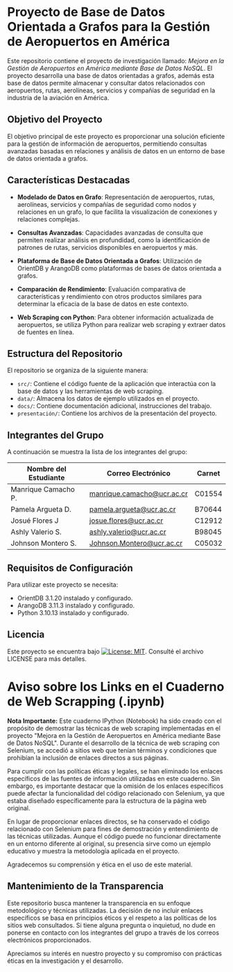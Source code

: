 # Proyecto de Base de Datos Orientada a Grafos para la Gestión de Aeropuertos en América

Este repositorio contiene el proyecto de investigación llamado: *Mejora en la Gestión de Aeropuertos en América mediante Base de Datos NoSQL*. El proyecto desarrolla una base de datos orientadas a grafos, además esta base de datos permite almacenar y consultar datos relacionados con aeropuertos, rutas, aerolíneas, servicios y compañías de seguridad en la industria de la aviación en América.

## Objetivo del Proyecto

El objetivo principal de este proyecto es proporcionar una solución eficiente para la gestión de información de aeropuertos, permitiendo consultas avanzadas basadas en relaciones y análisis de datos en un entorno de base de datos orientada a grafos.

## Características Destacadas

-   **Modelado de Datos en Grafo**: Representación de aeropuertos, rutas, aerolíneas, servicios y compañías de seguridad como nodos y relaciones en un grafo, lo que facilita la visualización de conexiones y relaciones complejas.

-   **Consultas Avanzadas**: Capacidades avanzadas de consulta que permiten realizar análisis en profundidad, como la identificación de patrones de rutas, servicios disponibles en aeropuertos y más.

-   **Plataforma de Base de Datos Orientada a Grafos**: Utilización de OrientDB y ArangoDB como plataformas de bases de datos orientada a grafos.

-   **Comparación de Rendimiento**: Evaluación comparativa de características y rendimiento con otros productos similares para determinar la eficacia de la base de datos en este contexto.

-   **Web Scraping con Python**: Para obtener información actualizada de aeropuertos, se utiliza Python para realizar web scraping y extraer datos de fuentes en línea.

## Estructura del Repositorio

El repositorio se organiza de la siguiente manera:

-   `src/`: Contiene el código fuente de la aplicación que interactúa con la base de datos y las herramientas de web scraping.
-   `data/`: Almacena los datos de ejemplo utilizados en el proyecto.
-   `docs/`: Contiene documentación adicional, instrucciones del trabajo.
-   `presentación/`: Contiene los archivos de la presentación del proyecto.

## Integrantes del Grupo

A continuación se muestra la lista de los integrantes del grupo:

| Nombre del Estudiante  | Correo Electrónico         | Carnet |
|------------------------|----------------------------|--------|
| Manrique Camacho P.    | manrique.camacho@ucr.ac.cr | C01554 |
| Pamela Argueta D.      | pamela.argueta@ucr.ac.cr   | B70644 |
| Josué Flores J         | josue.flores@ucr.ac.cr     | C12912 | 
| Ashly Valerio S.       | ashly.valerio@ucr.ac.cr    | B98045 |
| Johnson Montero S.     | Johnson.Montero@ucr.ac.cr  | C05032 |

## Requisitos de Configuración

Para utilizar este proyecto se necesita:

-   OrientDB 3.1.20 instalado y configurado.
-   ArangoDB 3.11.3 instalado y configurado.
-   Python 3.10.13 instalado y configurado.

## Licencia

Este proyecto se encuentra bajo [![License: MIT](https://img.shields.io/badge/License-MIT-yellow.svg)](https://opensource.org/licenses/MIT). Consulté el archivo LICENSE para más detalles.

# Aviso sobre los Links en el Cuaderno de Web Scrapping (.ipynb)

**Nota Importante:**
Este cuaderno IPython (Notebook) ha sido creado con el propósito de demostrar las técnicas de web scraping implementadas en el proyecto "Mejora en la Gestión de Aeropuertos en América mediante Base de Datos NoSQL". Durante el desarrollo de la técnica de web scraping con Selenium, se accedió a sitios web que tenían términos y condiciones que prohibían la inclusión de enlaces directos a sus páginas.

Para cumplir con las políticas éticas y legales, se han eliminado los enlaces específicos de las fuentes de información utilizadas en este cuaderno. Sin embargo, es importante destacar que la omisión de los enlaces específicos puede afectar la funcionalidad del código relacionado con Selenium, ya que estaba diseñado específicamente para la estructura de la página web original.

En lugar de proporcionar enlaces directos, se ha conservado el código relacionado con Selenium para fines de demostración y entendimiento de las técnicas utilizadas. Aunque el código puede no funcionar directamente en un entorno diferente al original, su presencia sirve como un ejemplo educativo y muestra la metodología aplicada en el proyecto.

Agradecemos su comprensión y ética en el uso de este material.

## Mantenimiento de la Transparencia

Este repositorio busca mantener la transparencia en su enfoque metodológico y técnicas utilizadas. La decisión de no incluir enlaces específicos se basa en principios éticos y el respeto a las políticas de los sitios web consultados. Si tiene alguna pregunta o inquietud, no dude en ponerse en contacto con los integrantes del grupo a través de los correos electrónicos proporcionados.

Apreciamos su interés en nuestro proyecto y su compromiso con prácticas éticas en la investigación y el desarrollo.
